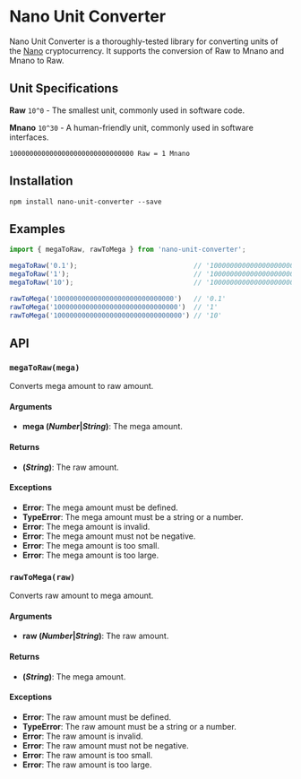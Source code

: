 # Nano Unit Converter

Nano Unit Converter is a thoroughly-tested library for converting units of the [Nano](https://nano.org/en) cryptocurrency. It supports the conversion of Raw to Mnano and Mnano to Raw.

## Unit Specifications

**Raw** `10^0` - The smallest unit, commonly used in software code.

**Mnano** `10^30` - A human-friendly unit, commonly used in software interfaces.

```
1000000000000000000000000000000 Raw = 1 Mnano
```

## Installation

```
npm install nano-unit-converter --save
```

## Examples

```js
import { megaToRaw, rawToMega } from 'nano-unit-converter';

megaToRaw('0.1');                             // '100000000000000000000000000000'
megaToRaw('1');                               // '1000000000000000000000000000000'
megaToRaw('10');                              // '10000000000000000000000000000000'

rawToMega('100000000000000000000000000000')   // '0.1'
rawToMega('1000000000000000000000000000000')  // '1'
rawToMega('10000000000000000000000000000000') // '10'
```

## API

### `megaToRaw(mega)`

Converts mega amount to raw amount.

#### Arguments

- **mega (_Number_|_String_)**: The mega amount.

#### Returns

- **(_String_)**: The raw amount.

#### Exceptions

- **Error**: The mega amount must be defined.
- **TypeError**: The mega amount must be a string or a number.
- **Error**: The mega amount is invalid.
- **Error**: The mega amount must not be negative.
- **Error**: The mega amount is too small.
- **Error**: The mega amount is too large.

### `rawToMega(raw)`

Converts raw amount to mega amount.

#### Arguments

- **raw (_Number_|_String_)**: The raw amount.

#### Returns

- **(_String_)**: The mega amount.

#### Exceptions

- **Error**: The raw amount must be defined.
- **TypeError**: The raw amount must be a string or a number.
- **Error**: The raw amount is invalid.
- **Error**: The raw amount must not be negative.
- **Error**: The raw amount is too small.
- **Error**: The raw amount is too large.
